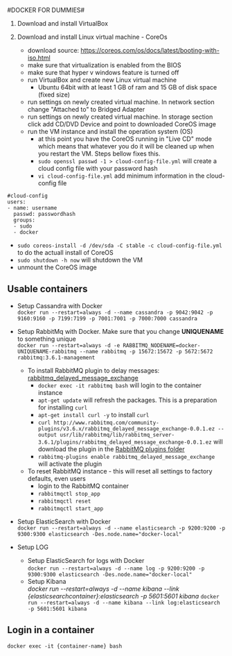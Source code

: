 #DOCKER FOR DUMMIES#

1. Download and install VirtualBox
	
2. Download and install Linux virtual machine - CoreOs
    - download source: https://coreos.com/os/docs/latest/booting-with-iso.html
    - make sure that virtualization is enabled from the BIOS
    - make sure that hyper v windows feature is turned off
    - run VirtualBox and create new Linux virtual machine
        + Ubuntu 64bit with at least 1 GB of ram and 15 GB of disk space (fixed size)
    - run settings on newly created virtual machine. In network section change "Attached to" to Bridged Adapter
    - run settings on newly created virtual machine. In storage section click add CD/DVD Device and point to downloaded CoreOS image
    - run the VM instance and install the operation system (OS)
        + at this point you have the CoreOS running in "Live CD" mode which means that whatever you do it will be cleaned up when you restart the VM. Steps bellow fixes this.
        + `sudo openssl passwd -1 > cloud-config-file.yml` will create a cloud config file with your password hash
        + `vi cloud-config-file.yml` add minimum information in the cloud-config file
```
#cloud-config
users:
- name: username
  passwd: passwordhash
  groups:
  - sudo
  - docker
```
- `sudo coreos-install -d /dev/sda -C stable -c cloud-config-file.yml` to do the actuall install of CoreOS
- `sudo shutdown -h now` will shutdown the VM
- unmount the CoreOS image

Usable containers
-----------------
- Setup Cassandra with Docker  
`docker run --restart=always -d --name cassandra -p 9042:9042 -p 9160:9160 -p 7199:7199 -p 7001:7001 -p 7000:7000 cassandra`

- Setup RabbitMq with Docker. Make sure that you change **UNIQUENAME** to something unique  
`docker run --restart=always -d -e RABBITMQ_NODENAME=docker-UNIQUENAME-rabbitmq --name rabbitmq -p 15672:15672 -p 5672:5672 rabbitmq:3.6.1-management`
  - To install RabbitMQ plugin to delay messages: [rabbitmq_delayed_message_exchange](http://www.rabbitmq.com/community-plugins.html)
    - `docker exec -it rabbitmq bash` will login to the container instance
    - `apt-get update` will refresh the packages. This is a preparation for installing `curl`
    - `apt-get install curl -y` to install `curl`
    - `curl http://www.rabbitmq.com/community-plugins/v3.6.x/rabbitmq_delayed_message_exchange-0.0.1.ez --output usr/lib/rabbitmq/lib/rabbitmq_server-3.6.1/plugins/rabbitmq_delayed_message_exchange-0.0.1.ez` will download the plugin in the [RabbitMQ plugins folder](https://www.rabbitmq.com/installing-plugins.html)
    - `rabbitmq-plugins enable rabbitmq_delayed_message_exchange` will activate the plugin
  - To reset RabbitMQ instance - this will reset all settings to factory defaults, even users
    - login to the RabbitMQ container
    - `rabbitmqctl stop_app`
    - `rabbitmqctl reset`
    - `rabbitmqctl start_app`
- Setup ElasticSearch with Docker  
`docker run --restart=always -d --name elasticsearch -p 9200:9200 -p 9300:9300 elasticsearch -Des.node.name="docker-local"`
- Setup LOG
  - Setup ElasticSearch for logs with Docker  
  `docker run --restart=always -d --name log -p 9200:9200 -p 9300:9300 elasticsearch -Des.node.name="docker-local"`
  - Setup Kibana  
  *docker run --restart=always -d --name kibana --link {elasticsearchcontainer}:elasticsearch -p 5601:5601 kibana*
  `docker run --restart=always -d --name kibana --link log:elasticsearch -p 5601:5601 kibana`

Login in a container
--------------------
`docker exec -it {container-name} bash`
